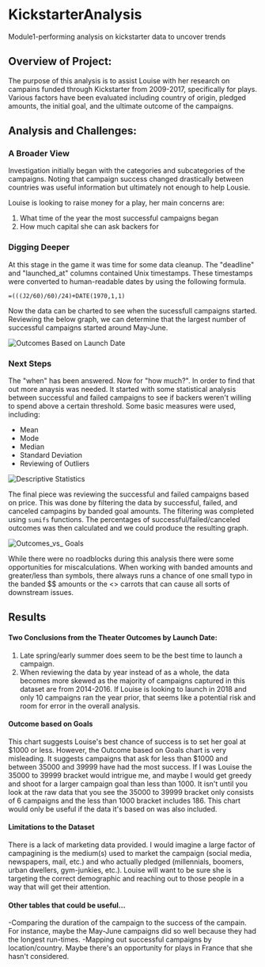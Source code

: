 # KickstarterAnalysis
Module1-performing analysis on kickstarter data to uncover trends

## Overview of Project:
The purpose of this analysis is to assist Louise with her research on campains funded through Kickstarter from 2009-2017, specifically for plays. Various factors have been evaluated including country of origin, pledged amounts, the initial goal, and the ultimate outcome of the campaigns.

## Analysis and Challenges:
### A Broader View
Investigation initially began with the categories and subcategories of the campaigns. Noting that campaign success changed drastically between countries was useful information but ultimately not enough to help Lousie. 

Louise is looking to raise money for a play, her main concerns are:
1. What time of the year the most successful campaigns began
2. How much capital she can ask backers for 

### Digging Deeper
At this stage in the game it was time for some data cleanup. The "deadline" and "launched_at" columns contained Unix timestamps. These timestamps were converted to human-readable dates by using the following formula.
```
=(((J2/60)/60)/24)+DATE(1970,1,1)
```
Now the data can be charted to see when the sucessfull campaigns started. Reviewing the below graph, we can determine that the largest number of successful campaigns started around May-June. 

![Outcomes Based on Launch Date](https://user-images.githubusercontent.com/114450503/197663146-2fd1c88d-ea00-4c39-bfdb-421c26ee3386.png)

### Next Steps
The "when" has been answered. Now for "how much?". In order to find that out more anaysis was needed. It started with some statistical analysis between successful and failed campaigns to see if backers weren't willing to spend above a certain threshold. Some basic measures were used, including:
- Mean
- Mode
- Median
- Standard Deviation
- Reviewing of Outliers

![Descriptive Statistics](https://user-images.githubusercontent.com/114450503/197663324-d3e3f5db-1784-4b85-a801-fd9e40a9678a.png)

The final piece was reviewing the successful and failed campaigns based on price. This was done by filtering the data by successful, failed, and canceled campagins by banded goal amounts. The filtering was completed using `sumifs` functions. The percentages of successful/failed/canceled outcomes was then calculated and we could produce the resulting graph. 

![Outcomes_vs_ Goals](https://user-images.githubusercontent.com/114450503/197664822-c1852aef-1ec8-4923-a87f-9aff05a54a3e.png)

While there were no roadblocks during this analysis there were some opportunities for miscalculations. When working with banded amounts and greater/less than symbols, there always runs a chance of one small typo in the banded $$ amounts or the <> carrots that can cause all sorts of downstream issues. 

## Results

#### Two Conclusions from the Theater Outcomes by Launch Date:
1. Late spring/early summer does seem to be the best time to launch a campaign. 
2. When reviewing the data by year instead of as a whole, the data becomes more skewed as the majority of campaigns captured in this dataset are from 2014-2016. If Louise is looking to launch in 2018 and only 10 campaigns ran the year prior, that seems like a potential risk and room for error in the overall analysis. 

#### Outcome based on Goals
This chart suggests Louise's best chance of success is to set her goal at $1000 or less. However, the Outcome based on Goals chart is very misleading. It suggests campaigns that ask for less than $1000 and between 35000 and 39999 have had the most success. If I was Louise the 35000 to 39999 bracket would intrigue me, and maybe I would get greedy and shoot for a larger campaign goal than less than 1000. It isn't until you look at the raw data that you see the 35000 to 39999 bracket only consists of 6 campaigns and the less than 1000 bracket includes 186. This chart would only be useful if the data it's based on was also included. 

#### Limitations to the Dataset
There is a lack of marketing data provided. I would imagine a large factor of campagining is the medium(s) used to market the campaign (social media, newspapers, mail, etc.) and who actually pledged (millennials, boomers, urban dwellers, gym-junkies, etc.). Louise will want to be sure she is targeting the correct demographic and reaching out to those people in a way that will get their attention. 

#### Other tables that could be useful...
-Comparing the duration of the campaign to the success of the campain. For instance, maybe the May-June campaigns did so well because they had the longest run-times. 
-Mapping out successful campaigns by location/country. Maybe there's an opportunity for plays in France that she hasn't considered.
